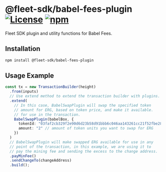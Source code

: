 # @fleet-sdk/babel-fees-plugin [![License](https://badgen.net/github/license/fleet-sdk/fleet/)](https://github.com/fleet-sdk/fleet/blob/master/LICENSE) [![npm](https://badgen.net/npm/v/@fleet-sdk/babel-fees-plugin)](https://www.npmjs.com/package/@fleet-sdk/babel-fees-plugin)

Fleet SDK plugin and utility functions for Babel Fees.

## Installation

```bash
npm install @fleet-sdk/babel-fees-plugin
```

## Usage Example

```ts
const tx = new TransactionBuilder(height)
  .from(inputs)
  // Use extend method to extend the transaction builder with plugins.
  .extend(
    // In this case, BabelSwapPlugin will swap the specified token
    // amount for ERG, based on token price, and make it available.
    // for use in the transaction.
    BabelSwapPlugin(babelBox, {
      tokenId: "03faf2cb329f2e90d6d23b58d91bbb6c046aa143261cc21f52fbe2824bfcbf04",
      amount: "2" // amount of token units you want to swap for ERG
    })
  )
  // BabelSwapPlugin will make swapped ERG available for use in any
  // point of the transaction, in this example, we are using it to
  // pay the mining fee and sending the excess to the change address.
  .payMinFee()
  .sendChangeTo(changeAddress)
  .build();
```

